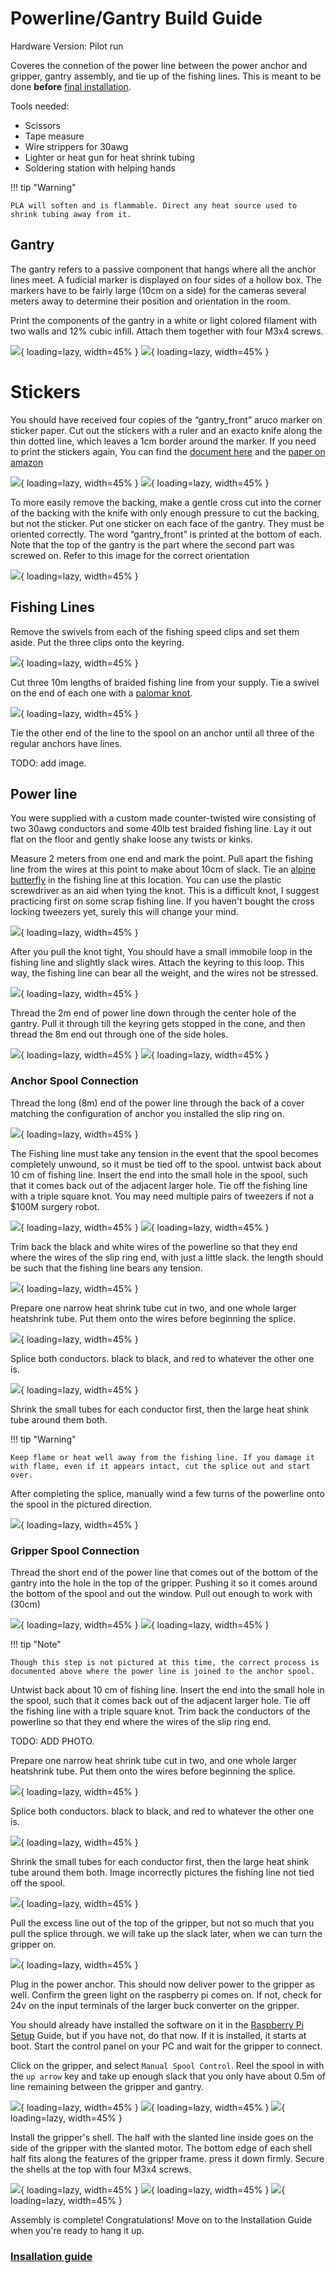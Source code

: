 # Powerline/Gantry Build Guide

Hardware Version: Pilot run

Coveres the connetion of the power line between the power anchor and gripper, gantry assembly, and tie up of the fishing lines.
This is meant to be done **before** [final installation](installation_guide.md).

Tools needed:  

 - Scissors
 - Tape measure
 - Wire strippers for 30awg
 - Lighter or heat gun for heat shrink tubing
 - Soldering station with helping hands


!!! tip "Warning"

    PLA will soften and is flammable. Direct any heat source used to shrink tubing away from it.

## Gantry

The gantry refers to a passive component that hangs where all the anchor lines meet. A fudicial marker is displayed on four sides of a hollow box. The markers have to be fairly large (10cm on a side) for the cameras several meters away to determine their position and orientation in the room.

Print the components of the gantry in a white or light colored filament with two walls and 12% cubic infill. Attach them together with four M3x4 screws. 

![](https://bucket-neu-1.s3.us-east-1.amazonaws.com/images/gantry/image10.png){ loading=lazy, width=45% }
![](https://bucket-neu-1.s3.us-east-1.amazonaws.com/images/gantry/image11.png){ loading=lazy, width=45% }

# Stickers

You should have received four copies of the “gantry_front” aruco marker on sticker paper. Cut out the stickers with a ruler and an exacto knife along the thin dotted line, which leaves a 1cm border around the marker. If you need to print the stickers again, You can find the [document here](https://docs.google.com/document/d/1uWInzjaWLs-bZ3f5-mjPZeAdHX51PbgfzJ0FCqzDZFw/edit?usp=sharing) and the [paper on amazon](https://www.amazon.com/dp/B092444Z49)

![](https://bucket-neu-1.s3.us-east-1.amazonaws.com/images/gantry/image3.png){ loading=lazy, width=45% }
![](https://bucket-neu-1.s3.us-east-1.amazonaws.com/images/gantry/image4.png){ loading=lazy, width=45% }

To more easily remove the backing, make a gentle cross cut into the corner of the backing with the knife with only enough pressure to cut the backing, but not the sticker.
Put one sticker on each face of the gantry. They must be oriented correctly. The word “gantry_front” is printed at the bottom of each. Note that the top of the gantry is the part where the second part was screwed on. Refer to this image for the correct orientation

![](https://bucket-neu-1.s3.us-east-1.amazonaws.com/images/gantry/image2.png){ loading=lazy, width=45% }

## Fishing Lines

Remove the swivels from each of the fishing speed clips and set them aside.
Put the three clips onto the keyring.

![](https://bucket-neu-1.s3.us-east-1.amazonaws.com/images/gantry/image12.png){ loading=lazy, width=45% }

Cut three 10m lengths of braided fishing line from your supply. Tie a swivel on the end of each one with a [palomar knot](https://www.animatedknots.com/palomar-knot).

![](https://bucket-neu-1.s3.us-east-1.amazonaws.com/images/gantry/image5.png){ loading=lazy, width=45% }

Tie the other end of the line to the spool on an anchor until all three of the regular anchors have lines.

TODO: add image.

## Power line

You were supplied with a custom made counter-twisted wire consisting of two 30awg conductors and some 40lb test braided fishing line.
Lay it out flat on the floor and gently shake loose any twists or kinks.

Measure 2 meters from one end and mark the point. Pull apart the fishing line from the wires at this point to make about 10cm of slack.
Tie an [alpine butterfly](https://www.animatedknots.com/alpine-butterfly-loop-knot) in the fishing line at this location. You can use the plastic screwdriver as an aid when tying the knot. This is a difficult knot, I suggest practicing first on some scrap fishing line. If you haven't bought the cross locking tweezers yet, surely this will change your mind.

![](https://bucket-neu-1.s3.us-east-1.amazonaws.com/images/gantry/image6.png){ loading=lazy, width=45% }

After you pull the knot tight, You should have a small immobile loop in the fishing line and slightly slack wires. Attach the keyring to this loop. This way, the fishing line can bear all the weight, and the wires not be stressed.

![](https://bucket-neu-1.s3.us-east-1.amazonaws.com/images/gantry/image7.png){ loading=lazy, width=45% }

Thread the 2m end of power line down through the center hole of the gantry. Pull it through till the keyring gets stopped in the cone, and then thread the 8m end out through one of the side holes.

![](https://bucket-neu-1.s3.us-east-1.amazonaws.com/images/gantry/image8.png){ loading=lazy, width=45% }
![](https://bucket-neu-1.s3.us-east-1.amazonaws.com/images/gantry/image9.png){ loading=lazy, width=45% }


### Anchor Spool Connection

Thread the long (8m) end of the power line through the back of a cover matching the configuration of anchor you installed the slip ring on.

![](https://bucket-neu-1.s3.us-east-1.amazonaws.com/images/gantry/image19.png){ loading=lazy, width=45% }

The Fishing line must take any tension in the event that the spool becomes completely unwound, so it must be tied off to the spool.
untwist back about 10 cm of fishing line. Insert the end into the small hole in the spool, such that it comes back out of the adjacent larger hole. Tie off the fishing line with a triple square knot. You may need multiple pairs of tweezers if not a $100M surgery robot.

![](https://bucket-neu-1.s3.us-east-1.amazonaws.com/images/gantry/image20.png){ loading=lazy, width=45% }
![](https://bucket-neu-1.s3.us-east-1.amazonaws.com/images/gantry/image21.png){ loading=lazy, width=45% }

Trim back the black and white wires of the powerline so that they end where the wires of the slip ring end, with just a little slack. the length should be such that the fishing line bears any tension.

![](https://bucket-neu-1.s3.us-east-1.amazonaws.com/images/gantry/image22.png){ loading=lazy, width=45% }

Prepare one narrow heat shrink tube cut in two, and one whole larger heatshrink tube. Put them onto the wires before beginning the splice.

![](https://bucket-neu-1.s3.us-east-1.amazonaws.com/images/gantry/image15.png){ loading=lazy, width=45% }

Splice both conductors. black to black, and red to whatever the other one is.

![](https://bucket-neu-1.s3.us-east-1.amazonaws.com/images/gantry/image23.png){ loading=lazy, width=45% }

Shrink the small tubes for each conductor first, then the large heat shink tube around them both.

!!! tip "Warning"

    Keep flame or heat well away from the fishing line. If you damage it with flame, even if it appears intact, cut the splice out and start over.

After completing the splice, manually wind a few turns of the powerline onto the spool in the pictured direction. 

![](https://bucket-neu-1.s3.us-east-1.amazonaws.com/images/gantry/image24.png){ loading=lazy, width=45% }

### Gripper Spool Connection

Thread the short end of the power line that comes out of the bottom of the gantry into the hole in the top of the gripper. Pushing it so it comes around the bottom of the spool and out the window. Pull out enough to work with (30cm)

![](https://bucket-neu-1.s3.us-east-1.amazonaws.com/images/gantry/image13.png){ loading=lazy, width=45% }
![](https://bucket-neu-1.s3.us-east-1.amazonaws.com/images/gantry/image14.png){ loading=lazy, width=45% }

!!! tip "Note"

    Though this step is not pictured at this time, the correct process is documented above where the power line is joined to the anchor spool.

Untwist back about 10 cm of fishing line. Insert the end into the small hole in the spool, such that it comes back out of the adjacent larger hole. Tie off the fishing line with a triple square knot. Trim back the conductors of the powerline so that they end where the wires of the slip ring end.

TODO: ADD PHOTO.

Prepare one narrow heat shrink tube cut in two, and one whole larger heatshrink tube. Put them onto the wires before beginning the splice.

![](https://bucket-neu-1.s3.us-east-1.amazonaws.com/images/gantry/image15.png){ loading=lazy, width=45% }

Splice both conductors. black to black, and red to whatever the other one is.

![](https://bucket-neu-1.s3.us-east-1.amazonaws.com/images/gantry/image16.png){ loading=lazy, width=45% }

Shrink the small tubes for each conductor first, then the large heat shink tube around them both. Image incorrectly pictures the fishing line not tied off the spool.

![](https://bucket-neu-1.s3.us-east-1.amazonaws.com/images/gantry/image17.png){ loading=lazy, width=45% }

Pull the excess line out of the top of the gripper, but not so much that you pull the splice through. we will take up the slack later, when we can turn the gripper on.

![](https://bucket-neu-1.s3.us-east-1.amazonaws.com/images/gantry/image18.png){ loading=lazy, width=45% }

Plug in the power anchor. This should now deliver power to the gripper as well. Confirm the green light on the raspberry pi comes on. If not, check for 24v on the input terminals of the larger buck converter on the gripper.

You should already have installed the software on it in the [Raspberry Pi Setup](raspi_setup.md) Guide, but if you have not, do that now. If it is installed, it starts at boot. Start the control panel on your PC and wait for the gripper to connect.

Click on the gripper, and select `Manual Spool Control`.
Reel the spool in with the `up arrow` key and take up enough slack that you only have about 0.5m of line remaining between the gripper and gantry.

![](https://bucket-neu-1.s3.us-east-1.amazonaws.com/images/gantry/image25.png){ loading=lazy, width=45% }
![](https://bucket-neu-1.s3.us-east-1.amazonaws.com/images/gantry/image26.png){ loading=lazy, width=45% }
![](https://bucket-neu-1.s3.us-east-1.amazonaws.com/images/gantry/image27.png){ loading=lazy, width=45% }


Install the gripper's shell. The half with the slanted line inside goes on the side of the gripper with the slanted motor.
The bottom edge of each shell half fits along the features of the gripper frame. press it down firmly.
Secure the shells at the top with four M3x4 screws.

![](https://bucket-neu-1.s3.us-east-1.amazonaws.com/images/gantry/image28.png){ loading=lazy, width=45% }
![](https://bucket-neu-1.s3.us-east-1.amazonaws.com/images/gantry/image29.png){ loading=lazy, width=45% }
![](https://bucket-neu-1.s3.us-east-1.amazonaws.com/images/gantry/image30.png){ loading=lazy, width=45% }

Assembly is complete! Congratulations! Move on to the Installation Guide when you're ready to hang it up.

### [Insallation guide](installation_guide.md)
